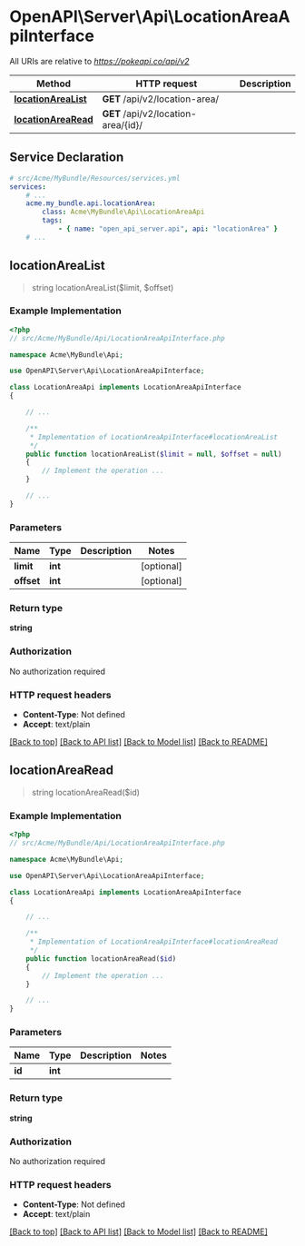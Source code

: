 # OpenAPI\Server\Api\LocationAreaApiInterface

All URIs are relative to *https://pokeapi.co/api/v2*

Method | HTTP request | Description
------------- | ------------- | -------------
[**locationAreaList**](LocationAreaApiInterface.md#locationAreaList) | **GET** /api/v2/location-area/ | 
[**locationAreaRead**](LocationAreaApiInterface.md#locationAreaRead) | **GET** /api/v2/location-area/{id}/ | 


## Service Declaration
```yaml
# src/Acme/MyBundle/Resources/services.yml
services:
    # ...
    acme.my_bundle.api.locationArea:
        class: Acme\MyBundle\Api\LocationAreaApi
        tags:
            - { name: "open_api_server.api", api: "locationArea" }
    # ...
```

## **locationAreaList**
> string locationAreaList($limit, $offset)



### Example Implementation
```php
<?php
// src/Acme/MyBundle/Api/LocationAreaApiInterface.php

namespace Acme\MyBundle\Api;

use OpenAPI\Server\Api\LocationAreaApiInterface;

class LocationAreaApi implements LocationAreaApiInterface
{

    // ...

    /**
     * Implementation of LocationAreaApiInterface#locationAreaList
     */
    public function locationAreaList($limit = null, $offset = null)
    {
        // Implement the operation ...
    }

    // ...
}
```

### Parameters

Name | Type | Description  | Notes
------------- | ------------- | ------------- | -------------
 **limit** | **int**|  | [optional]
 **offset** | **int**|  | [optional]

### Return type

**string**

### Authorization

No authorization required

### HTTP request headers

 - **Content-Type**: Not defined
 - **Accept**: text/plain

[[Back to top]](#) [[Back to API list]](../../README.md#documentation-for-api-endpoints) [[Back to Model list]](../../README.md#documentation-for-models) [[Back to README]](../../README.md)

## **locationAreaRead**
> string locationAreaRead($id)



### Example Implementation
```php
<?php
// src/Acme/MyBundle/Api/LocationAreaApiInterface.php

namespace Acme\MyBundle\Api;

use OpenAPI\Server\Api\LocationAreaApiInterface;

class LocationAreaApi implements LocationAreaApiInterface
{

    // ...

    /**
     * Implementation of LocationAreaApiInterface#locationAreaRead
     */
    public function locationAreaRead($id)
    {
        // Implement the operation ...
    }

    // ...
}
```

### Parameters

Name | Type | Description  | Notes
------------- | ------------- | ------------- | -------------
 **id** | **int**|  |

### Return type

**string**

### Authorization

No authorization required

### HTTP request headers

 - **Content-Type**: Not defined
 - **Accept**: text/plain

[[Back to top]](#) [[Back to API list]](../../README.md#documentation-for-api-endpoints) [[Back to Model list]](../../README.md#documentation-for-models) [[Back to README]](../../README.md)

